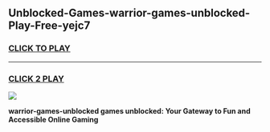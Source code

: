 
## Unblocked-Games-warrior-games-unblocked-Play-Free-yejc7
<h3>
<a href="https://premium76.site?title=warrior-games-unblocked&ref=09A">CLICK TO PLAY</a></h3>
<hr>

<h3>
<a href="https://premium76.site?title=warrior-games-unblocked&ref=09A">CLICK 2 PLAY</a>
  
</h3>

<a href="https://premium76.site?title=warrior-games-unblocked&ref=09A"><img src="https://clearcache.store/games.png"></a>


**warrior-games-unblocked games unblocked: Your Gateway to Fun and Accessible Online Gaming**
